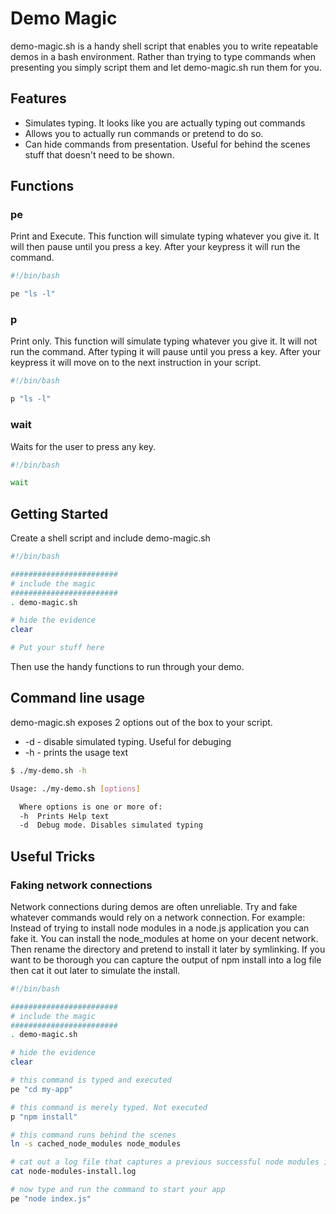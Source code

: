 # Demo Magic

demo-magic.sh is a handy shell script that enables you to write repeatable demos in a bash environment. Rather than trying to type commands when presenting you simply script them and let demo-magic.sh run them for you.

## Features
- Simulates typing. It looks like you are actually typing out commands
- Allows you to actually run commands or pretend to do so.
- Can hide commands from presentation. Useful for behind the scenes stuff that doesn't need to be shown.

## Functions

### pe
Print and Execute. This function will simulate typing whatever you give it. It will then pause until you press a key. After your keypress it will run the command.

```bash
#!/bin/bash

pe "ls -l"
```

### p
Print only. This function will simulate typing whatever you give it. It will not run the command. After typing it will pause until you press a key. After your keypress it will move on to the next instruction in your script.

```bash
#!/bin/bash

p "ls -l"
```

### wait
Waits for the user to press any key.

```bash
#!/bin/bash

wait
```

## Getting Started
Create a shell script and include demo-magic.sh

```bash
#!/bin/bash

########################
# include the magic
########################
. demo-magic.sh

# hide the evidence
clear

# Put your stuff here
```

Then use the handy functions to run through your demo.

## Command line usage
demo-magic.sh exposes 2 options out of the box to your script.
- -d - disable simulated typing. Useful for debuging
- -h - prints the usage text

```bash
$ ./my-demo.sh -h

Usage: ./my-demo.sh [options]

  Where options is one or more of:
  -h  Prints Help text
  -d  Debug mode. Disables simulated typing

```

## Useful Tricks

### Faking network connections
Network connections during demos are often unreliable. Try and fake whatever commands would rely on a network connection. For example: Instead of trying to install node modules in a node.js application you can fake it. You can install the node_modules at home on your decent network. Then rename the directory and pretend to install it later by symlinking. If you want to be thorough you can capture the output of npm install into a log file then cat it out later to simulate the install.

```bash
#!/bin/bash

########################
# include the magic
########################
. demo-magic.sh

# hide the evidence
clear

# this command is typed and executed
pe "cd my-app"

# this command is merely typed. Not executed
p "npm install"

# this command runs behind the scenes
ln -s cached_node_modules node_modules

# cat out a log file that captures a previous successful node modules install
cat node-modules-install.log

# now type and run the command to start your app
pe "node index.js"
```
